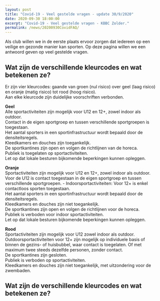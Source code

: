 ```yaml
---
layout: post
title: "Covid-19 - Veel gestelde vragen - update 30/9/2020"
date: 2020-09-30 18:00:00
excerpt: "Covid-19 - Veel gestelde vragen - KBBC Zolder."
permalink: /news/20200930CovidFAQ/
---
```


Als club willen we in de eerste plaats ervoor zorgen dat iedereen op een veilige en gezonde manier kan sporten.
Op deze pagina willen we een antwoord geven op veel gestelde vragen.



## Wat zijn de verschillende kleurcodes en wat betekenen ze?
Er zijn vier kleurcodes: gaande van groen (nul risico) over geel (laag risico) en oranje (matig risico) tot rood (hoog risico).  
Aan elke kleurcode zijn duidelijke voorschriften verbonden.  

**Geel**  
  Alle sportactiviteiten zijn mogelijk voor U12 en 12+, zowel indoor als outdoor.  
  Contact in de eigen sportgroep en tussen verschillende sportgroepen is toegestaan.  
  Het aantal sporters in een sportinfrastructuur wordt bepaald door de densiteitsregels.  
  Kleedkamers en douches zijn toegankelijk.  
  De sportkantines zijn open en volgen de richtlijnen van de horeca.  
  Publiek is toegelaten op sportactiviteiten.  
  Let op dat lokale besturen bijkomende beperkingen kunnen opleggen.  

**Oranje**  
  Sportactiviteiten zijn mogelijk voor U12 en 12+, zowel indoor als outdoor.  
  Voor de U12 is contact toegestaan in de eigen sportgroep en tussen verschillende sportgroepen. - Indoorsportactiviteiten: Voor 12+ is enkel contactloos sporten toegestaan.  
  Het aantal sporters in een sportinfrastructuur wordt bepaald door de densiteitsregels.  
  Kleedkamers en douches zijn niet toegankelijk.  
  De sportkantines zijn open en volgen de richtlijnen voor de horeca.  
  Publiek is verboden voor indoor sportactiviteiten.  
  Let op dat lokale besturen bijkomende beperkingen kunnen opleggen.  

**Rood**  
  Sportactiviteiten zijn mogelijk voor U12 zowel indoor als outdoor.
  Outdoorsportactiviteiten voor 12+ zijn mogelijk op individuele basis of binnen de gezins- of huisbubbel, waar contact is toegelaten. Of met maximum twee steeds dezelfde personen, zonder contact.  
  De sportkantines zijn gesloten.  
  Publiek is verboden op sportactiviteiten.   
  Kleedkamers en douches zijn niet toegankelijk, met uitzondering voor de zwembaden.   
  
## Wat zijn de verschillende kleurcodes en wat betekenen ze?
